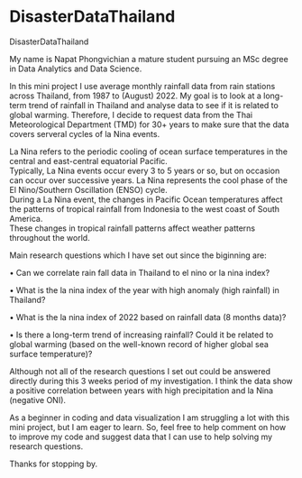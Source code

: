 # DisasterDataThailand
DisasterDataThailand

My name is Napat Phongvichian a mature student pursuing an MSc degree in Data Analytics and Data Science.

In this mini project I use average monthly rainfall data from rain stations across Thailand, from 1987 to (August) 2022.
My goal is to look at a long-term trend of rainfall in Thailand and analyse data to see if it is related to global warming.
Therefore, I decide to request data from the Thai Meteorological Department (TMD) for 30+ years to make sure that the data covers serveral cycles of
la Nina events. 

La Nina refers to the periodic cooling of ocean surface temperatures in the central and east-central equatorial Pacific.  
Typically, La Nina events occur every 3 to 5 years or so, but on occasion can occur over successive years. 
La Nina represents the cool phase of the El Nino/Southern Oscillation (ENSO) cycle.   
During a La Nina event, the changes in Pacific Ocean temperatures affect the patterns of tropical rainfall from Indonesia to the west coast of South America.  
These changes in tropical rainfall patterns affect weather patterns throughout the world. 


Main research questions which I have set out since the biginning are: 

•	Can we correlate rain fall data in Thailand to el nino or la nina index?

•	What is the la nina index of the year with high anomaly (high rainfall) in Thailand?

•	What is the la nina index of 2022 based on rainfall data (8 months data)?

•	Is there a long-term trend of increasing rainfall? Could it be related to global warming (based on the well-known record of higher global sea surface temperature)?



Although not all of the research questions I set out could be answered directly during this 3 weeks period of my investigation. 
I think the data show a positive correlation between years with high precipitation and la Nina (negative ONI).


As a beginner in coding and data visualization I am struggling a lot with this mini project, but I am eager to learn. 
So, feel free to help comment on how to improve my code and suggest data that I can use to help solving my research questions.


Thanks for stopping by.

